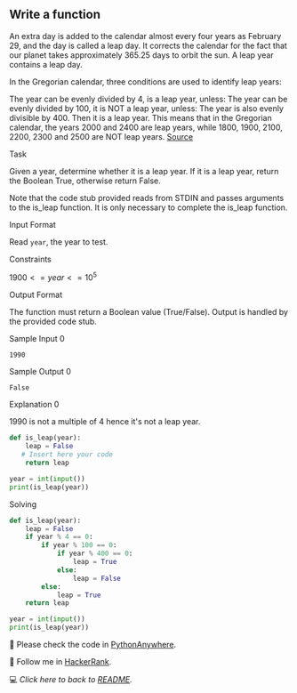 ## Write a function

An extra day is added to the calendar almost every four years as February 29, and the day is called a leap day. It corrects the calendar for the fact that our planet takes approximately 365.25 days to orbit the sun. A leap year contains a leap day.

In the Gregorian calendar, three conditions are used to identify leap years:

The year can be evenly divided by 4, is a leap year, unless:
The year can be evenly divided by 100, it is NOT a leap year, unless:
The year is also evenly divisible by 400. Then it is a leap year.
This means that in the Gregorian calendar, the years 2000 and 2400 are leap years, while 1800, 1900, 2100, 2200, 2300 and 2500 are NOT leap years. [Source](http://www.timeanddate.com/date/leapyear.html)

Task

Given a year, determine whether it is a leap year. If it is a leap year, return the Boolean True, otherwise return False.

Note that the code stub provided reads from STDIN and passes arguments to the is_leap function. It is only necessary to complete the is_leap function.

Input Format

Read `year`, the year to test.

Constraints

$1900<=year<=10^5$

Output Format

The function must return a Boolean value (True/False). Output is handled by the provided code stub.

Sample Input 0

`1990`

Sample Output 0

`False`

Explanation 0

1990 is not a multiple of 4 hence it's not a leap year.


```python
def is_leap(year):
    leap = False
   # Insert here your code
    return leap

year = int(input())
print(is_leap(year))
```

Solving

```python
def is_leap(year):
    leap = False
    if year % 4 == 0:
        if year % 100 == 0:
            if year % 400 == 0:
                leap = True
            else:
                leap = False
        else:
            leap = True
    return leap

year = int(input())
print(is_leap(year))
```

:snake: Please check the code in [PythonAnywhere](https://www.pythonanywhere.com/user/mayannaoliveira/shares/a3e2a355cb4141f2a1602c29f2092546/).

:rocket: Follow me in [HackerRank](https://www.hackerrank.com/profile/mayannait). 

:computer: _Click here to back to [README](/README.md)._

 